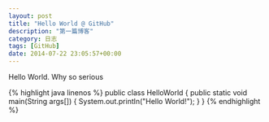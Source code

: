 ```yaml
---
layout: post
title: "Hello World @ GitHub"
description: "第一篇博客"
category: 日志
tags: [GitHub]
date: 2014-07-22 23:05:57+00:00
---
```


Hello World. Why so serious

{% highlight java linenos %}
public class HelloWorld {
    public static void main(String args[]) {
      System.out.println("Hello World!");
    }
}
{% endhighlight %}
